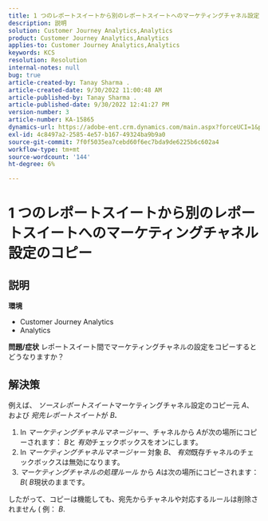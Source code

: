 ```yaml
---
title: 1 つのレポートスイートから別のレポートスイートへのマーケティングチャネル設定のコピー
description: 説明
solution: Customer Journey Analytics,Analytics
product: Customer Journey Analytics,Analytics
applies-to: Customer Journey Analytics,Analytics
keywords: KCS
resolution: Resolution
internal-notes: null
bug: true
article-created-by: Tanay Sharma .
article-created-date: 9/30/2022 11:00:48 AM
article-published-by: Tanay Sharma .
article-published-date: 9/30/2022 12:41:27 PM
version-number: 3
article-number: KA-15865
dynamics-url: https://adobe-ent.crm.dynamics.com/main.aspx?forceUCI=1&pagetype=entityrecord&etn=knowledgearticle&id=1c0d961e-af40-ed11-9db1-0022480868ff
exl-id: 4c8497a2-2585-4e57-b167-49324ba9b9a0
source-git-commit: 7f0f5035ea7cebd60f6ec7bda9de6225b6c602a4
workflow-type: tm+mt
source-wordcount: '144'
ht-degree: 6%

---
```


# 1 つのレポートスイートから別のレポートスイートへのマーケティングチャネル設定のコピー

## 説明

<b>環境</b>
- Customer Journey Analytics
- Analytics



<b>問題/症状</b>
レポートスイート間でマーケティングチャネルの設定をコピーするとどうなりますか？


## 解決策


例えば、 *ソースレポートスイート*&#x200B;マーケティングチャネル設定のコピー元 *A*、および *宛先レポートスイート*&#x200B;が *B<b>*.</b>

1. In *マーケティングチャネルマネージャー*、チャネルから *A*&#x200B;が次の場所にコピーされます： *B*&#x200B;と *有効*&#x200B;チェックボックスをオンにします。
2. In *マーケティングチャネルマネージャー* 対象 *B*、 *有効*&#x200B;既存チャネルのチェックボックスは無効になります。
3. *マーケティングチャネルの処理ルール* から *A*&#x200B;は次の場所にコピーされます： *B*( *B*&#x200B;現状のままです。


したがって、コピーは機能しても、宛先からチャネルや対応するルールは削除されません ( 例： *B*.
